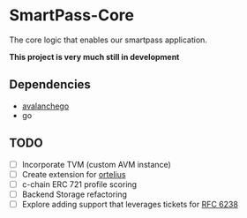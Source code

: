 # SmartPass-Core
The core logic that enables our smartpass application. 

**This project is very much still in development**

## Dependencies
- [avalanchego](https://github.com/smartpassnft/avalanchego)
- go

## TODO
- [ ] Incorporate TVM (custom AVM instance)
- [ ] Create extension for [ortelius](https://github.com/ava-labs/ortelius)
- [ ] c-chain ERC 721 profile scoring
- [ ] Backend Storage refactoring
- [ ] Explore adding support that leverages tickets for [RFC 6238](https://github.com/sec51/twofactor)
